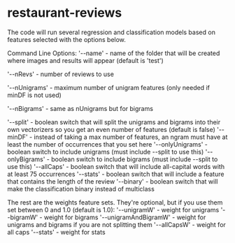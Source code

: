 # restaurant-reviews

The code will run several regression and classification models based on features selected with the options below.

Command Line Options:
'--name' - name of the folder that will be created where images and results will appear (default is 'test')

'--nRevs' - number of reviews to use

'--nUnigrams'  - maximum number of unigram features (only needed if minDF is not used)

'--nBigrams' - same as nUnigrams but for bigrams

'--split' - boolean switch that will split the unigrams and bigrams into their own vectorizers so you get an even number of features (default is false)
'--minDF' - instead of taking a max number of features, an ngram must have at least the number of occurrences that you set here
'--onlyUnigrams' - boolean switch to include unigrams (must include --split to use this)
'--onlyBigrams' - boolean switch to include bigrams (must include --split to use this)
'--allCaps' - boolean switch that will include all-capital words with at least 75 occurrences
'--stats' - boolean switch that will include a feature that contains the length of the review
'--binary' - boolean switch that will make the classification binary instead of multiclass

The rest are the weights feature sets. They're optional, but if you use them set between 0 and 1.0 (default is 1.0):
'--unigramW' - weight for unigrams
'--bigramW' - weight for bigrams
'--unigramAndBigramW' - weight for unigrams and bigrams if you are not splitting them
'--allCapsW' - weight for all caps
'--stats' - weight for stats
